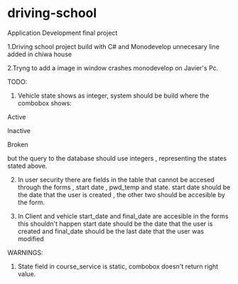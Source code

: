 # driving-school
Application Development final project

1.Driving school project build with C# and Monodevelop
unnecesary line added in chiwa house

2.Tryng to add a image in window crashes monodevelop on Javier's Pc.

TODO:

1. Vehicle state shows as integer, system should be build where the combobox shows:

Active

Inactive

Broken

but the query to the database should use integers , representing the states stated above. 

2. In user security there are fields in the table that cannot be accesed through the forms , start date , pwd_temp and state.
   start date should be the date that the user is created , the other two should be accesible by the form. 


3. In Client and vehicle start_date and final_date are accesible in the forms this shouldn't happen start date should be the date that the user is created and final_date should be the last date that the user was modified 


WARNINGS:

1. State field in course_service is static, combobox doesn't return right value.
